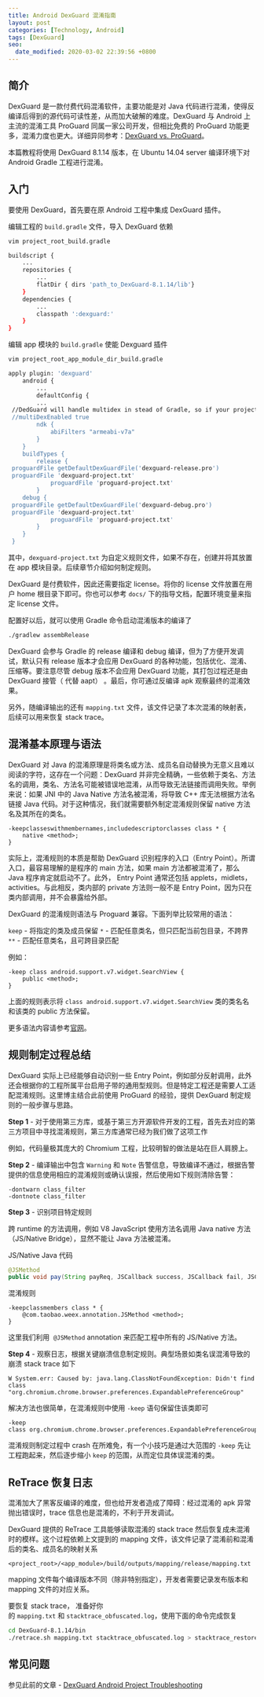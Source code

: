 ```yaml
---
title: Android DexGuard 混淆指南
layout: post
categories: [Technology, Android]
tags: [DexGuard]
seo:
  date_modified: 2020-03-02 22:39:56 +0800
---
```


## 简介

DexGuard 是一款付费代码混淆软件，主要功能是对 Java 代码进行混淆，使得反编译后得到的源代码可读性差，从而加大破解的难度。DexGuard 与 Android 上主流的混淆工具 ProGuard 同属一家公司开发，但相比免费的 ProGuard 功能更多，混淆力度也更大。详细异同参考：[DexGuard vs. ProGuard](https://www.guardsquare.com/en/blog/dexguard-vs-proguard)。

本篇教程将使用 DexGuard 8.1.14 版本，在 Ubuntu 14.04 server 编译环境下对 Android Gradle 工程进行混淆。

## 入门

要使用 DexGuard，首先要在原 Android 工程中集成 DexGuard 插件。

编辑工程的 `build.gradle` 文件，导入 DexGuard 依赖

```sh
vim project_root_build.gradle

buildscript {
    ...
    repositories {
        ...
        flatDir { dirs 'path_to_DexGuard-8.1.14/lib'}
    }
    dependencies {
        ...
        classpath ':dexguard:'
    }
}
```

编辑 app 模块的 `build.gradle` 使能 Dexguard 插件


```sh
vim project_root_app_module_dir_build.gradle

apply plugin: 'dexguard'
    android {
        ...
        defaultConfig {
        ...
 //DedGuard will handle multidex in stead of Gradle, so if your project needs multdex support, disable Gradle's multidex support here and add -multidex to your dexguard-projext.txt.
 //multiDexEnabled true
        ndk {
            abiFilters "armeabi-v7a"
        }
    }
    buildTypes {
        release {
 proguardFile getDefaultDexGuardFile('dexguard-release.pro')
 proguardFile 'dexguard-project.txt'
            proguardFile 'proguard-project.txt'
        }
    debug {
 proguardFile getDefaultDexGuardFile('dexguard-debug.pro')
 proguardFile 'dexguard-project.txt'
            proguardFile 'proguard-project.txt'
        }
    }
 }
```

其中，`dexguard-project.txt` 为自定义规则文件，如果不存在，创建并将其放置在 app 模块目录。后续章节介绍如何制定规则。

DexGuard 是付费软件，因此还需要指定 license。将你的 license 文件放置在用户 home 根目录下即可。你也可以参考 `docs/` 下的指导文档，配置环境变量来指定 license 文件。

配置好以后，就可以使用 Gradle 命令启动混淆版本的编译了


```sh
./gradlew assembRelease
```

DexGuard 会参与 Gradle 的 release 编译和 debug 编译，但为了方便开发调试，默认只有 release 版本才会应用 DexGuard 的各种功能，包括优化、混淆、压缩等。要注意尽管 debug 版本不会应用 DexGuard 功能，其打包过程还是由 DexGuard 接管（ 代替 aapt） 。最后，你可通过反编译 apk 观察最终的混淆效果。

另外，随编译输出的还有 `mapping.txt` 文件，该文件记录了本次混淆的映射表，后续可以用来恢复 stack trace。

## 混淆基本原理与语法

DexGuard 对 Java 的混淆原理是将类名或方法、成员名自动替换为无意义且难以阅读的字符，这存在一个问题：DexGuard 并非完全精确，一些依赖于类名、方法名的调用，类名、方法名可能被错误地混淆，从而导致无法链接而调用失败。举例来说：如果 JNI 中的 Java Native 方法名被混淆，将导致 C++ 库无法根据方法名链接 Java 代码。对于这种情况，我们就需要额外制定混淆规则保留 native 方法名及其所在的类名。

```
-keepclasseswithmembernames,includedescriptorclasses class * {
    native <method>;
}
```

实际上，混淆规则的本质是帮助 DexGuard 识别程序的入口（Entry Point）。所谓入口，最容易理解的是程序的 main 方法，如果 main 方法都被混淆了，那么 Java 程序肯定就启动不了。此外， Entry Point 通常还包括 applets，midlets，activities。与此相反，类内部的 private 方法则一般不是 Entry Point，因为只在类内部调用，并不会暴露给外部。

DexGuard 的混淆规则语法与 Proguard 兼容。下面列举比较常用的语法：

`keep` - 将指定的类及成员保留 `*` - 匹配任意类名，但只匹配当前包目录，不跨界 `**` - 匹配任意类名，且可跨目录匹配

例如：

```
-keep class android.support.v7.widget.SearchView {
    public <method>;
}
```
上面的规则表示将 `class android.support.v7.widget.SearchView` 类的类名名和该类的 public 方法保留。

更多语法内容请参考[官网](https://www.guardsquare.com/en/proguard/manual/usage)。

## 规则制定过程总结

DexGuard 实际上已经能够自动识别一些 Entry Point，例如部分反射调用，此外还会根据你的工程所属平台启用子带的通用型规则。但是特定工程还是需要人工适配混淆规则。这里博主结合此前使用 ProGuard 的经验，提供 DexGuard 制定规则的一般步骤与思路。

**Step 1** - 对于使用第三方库，或基于第三方开源软件开发的工程，首先去对应的第三方项目中寻找混淆规则，第三方库通常已经为我们做了这项工作

例如，代码量极其庞大的 Chromium 工程，比较明智的做法是站在巨人肩膀上。

**Step 2** - 编译输出中包含 `Warning` 和 `Note` 告警信息，导致编译不通过，根据告警提供的信息使用相应的混淆规则或确认误报，然后使用如下规则清除告警：


```
-dontwarn class_filter
-dontnote class_filter
```

**Step 3** - 识别项目特定规则

跨 runtime 的方法调用，例如 V8 JavaScript 使用方法名调用 Java native 方法（JS/Native Bridge），显然不能让 Java 方法被混淆。

JS/Native Java 代码

```java
@JSMethod
public void pay(String payReq, JSCallback success, JSCallback fail, JSCallback complete) {...}
```

混淆规则

```
-keepclassmembers class * {
    @com.taobao.weex.annotation.JSMethod <method>;
}
```

这里我们利用  `@JSMethod` annotation 来匹配工程中所有的 JS/Native 方法。

**Step 4** - 观察日志，根据关键崩溃信息制定规则。典型场景如类名误混淆导致的崩溃 stack trace 如下

```
W System.err: Caused by: java.lang.ClassNotFoundException: Didn't find class "org.chromium.chrome.browser.preferences.ExpandablePreferenceGroup"
```

解决方法也很简单，在混淆规则中使用 `-keep` 语句保留住该类即可

```
-keep class org.chromium.chrome.browser.preferences.ExpandablePreferenceGroup
```

混淆规则制定过程中 crash 在所难免，有一个小技巧是通过大范围的 `-keep` 先让工程跑起来，然后逐步缩小 `keep` 的范围，从而定位具体误混淆的类。

## ReTrace 恢复日志

混淆加大了黑客反编译的难度，但也给开发者造成了障碍：经过混淆的 apk 异常抛出错误时，trace 信息也是混淆的，不利于开发调试。

DexGuard 提供的 ReTrace 工具能够读取混淆的 stack trace 然后恢复成未混淆时的模样。这个过程依赖上文提到的 mapping 文件，该文件记录了混淆前和混淆后的类名、成员名的映射关系

```
<project_root>/<app_module>/build/outputs/mapping/release/mapping.txt
```

mapping 文件每个编译版本不同（除非特别指定），开发者需要记录发布版本和 mapping 文件的对应关系。

要恢复 stack trace， 准备好你的 `mapping.txt` 和 `stacktrace_obfuscated.log`，使用下面的命令完成恢复

```sh
cd DexGuard-8.1.14/bin
./retrace.sh mapping.txt stacktrace_obfuscated.log > stacktrace_restored.log
```

## 常见问题

参见此前的文章 - [DexGuard Android Project Troubleshooting](https://linhongbo.com/2018/05/09/dexguard-troubleshooting.html)
